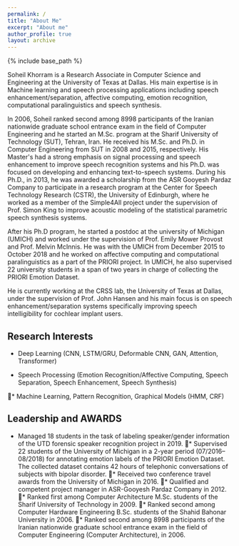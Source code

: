 ```yaml
---
permalink: /
title: "About Me"
excerpt: "About me"
author_profile: true
layout: archive
---
```


{% include base_path %}

Soheil Khorram is a Research Associate in Computer Science and Engineering at the University of Texas at Dallas. His main expertise is in Machine learning and speech processing applications including speech enhancement/separation, affective computing, emotion recognition, computational paralinguistics and speech synthesis.

In 2006, Soheil ranked second among 8998 participants of the Iranian nationwide graduate school entrance exam in the field of Computer Engineering and he started an M.Sc. program at the Sharif University of Technology (SUT), Tehran, Iran. He received his M.Sc. and Ph.D. in Computer Engineering from SUT in 2008 and 2015, respectively. His Master's had a strong emphasis on signal processing and speech enhancement to improve speech recognition systems and his Ph.D. was focused on developing and enhancing text-to-speech systems. During his Ph.D., in 2013, he was awarded a scholarship from the ASR Gooyesh Pardaz Company to participate in a research program at the Center for Speech Technology Research (CSTR), the University of Edinburgh, where he worked as a member of the Simple4All project under the supervision of Prof. Simon King to improve acoustic modeling of the statistical parametric speech synthesis systems.

After his Ph.D program, he started a postdoc at the university of Michigan (UMICH) and worked under the supervision of Prof. Emily Mower Provost and Prof. Melvin McInnis. He was with the UMICH from December 2015 to October 2018 and he worked on affective computing and computational paralinguistics as a part of the PRIORI project. In UMICH, he also supervised 22 university students in a span of two years in charge of collecting the PRIORI Emotion Dataset.

He is currently working at the CRSS lab, the University of Texas at Dallas, under the supervision of Prof. John Hansen and his main focus is on speech enhancement/separation systems specifically improving speech intelligibility for cochlear implant users.

Research Interests
------------------

* Deep Learning (CNN, LSTM/GRU, Deformable CNN, GAN, Attention, Transformer)

* Speech Processing (Emotion Recognition/Affective Computing, Speech Separation, Speech Enhancement, Speech Synthesis)

􏰀* Machine Learning, Pattern Recognition, Graphical Models (HMM, CRF)

Leadership and AWARDS
---------------------

* Managed 18 students in the task of labeling speaker/gender information of the UTD forensic speaker recognition project in 2019.
􏰀* Supervised 22 students of the University of Michigan in a 2-year period (07/2016–08/2018) for annotating emotion labels of the PRIORI Emotion Dataset. The collected dataset contains 42 hours of telephonic conversations of subjects with bipolar disorder.
􏰀* Received two conference travel awards from the University of Michigan in 2016.
􏰀* Qualified and competent project manager in ASR-Gooyesh Pardaz Company in 2012.
􏰀* Ranked first among Computer Architecture M.Sc. students of the Sharif University of Technology in 2009.
􏰀* Ranked second among Computer Hardware Engineering B.Sc. students of the Shahid Bahonar University in 2006.
􏰀* Ranked second among 8998 participants of the Iranian nationwide graduate school entrance exam in the field of Computer Engineering (Computer Architecture), in 2006.
